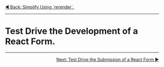 <p align="left">
 <a href="05_18.md">◀ Back: Simplify Using `rerender`.</a>
</p>

---
# Test Drive the Development of a React Form.



---

<p align="right">
 <a href="05_20.md">Next: Test Drive the Submission of a React Form ▶</a>
</p>
